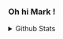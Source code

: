 ### Oh hi Mark !

<details>
  <summary>Github Stats</summary>
  
  ![Top Languages](https://github-readme-stats.vercel.app/api/top-langs/?username=phinner&show_icons=true&hide_border=true&count_private=true&langs_count=5)
</details>
